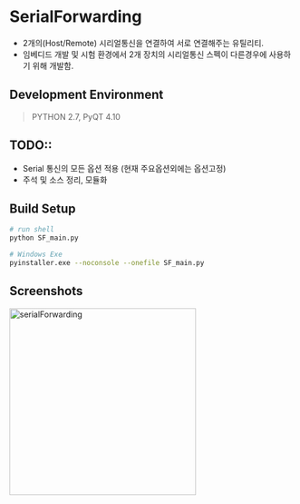 # SerialForwarding
* 2개의(Host/Remote) 시리얼통신을 연결하여 서로 연결해주는 유틸리티.
* 임베디드 개발 및 시험 환경에서 2개 장치의 시리얼통신 스펙이 다른경우에 사용하기 위해 
  개발함.

## Development Environment
> PYTHON 2.7, PyQT 4.10

## TODO::
* Serial 통신의 모든 옵션 적용 (현재 주요옵션외에는 옵션고정)
* 주석 및 소스 정리, 모듈화

## Build Setup
``` bash
# run shell
python SF_main.py

# Windows Exe 
pyinstaller.exe --noconsole --onefile SF_main.py
```

## Screenshots
<div>
<img width="329" alt="serialForwarding" src="https://user-images.githubusercontent.com/18394876/71058842-6caf4380-21a4-11ea-90f1-d4f6889aaf01.png">
<div>
  
  
